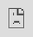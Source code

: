 ```yaml
---
layout: post
date:   2020-04-30
image: "/conflict_urbanism_sp2020/images/ExtractiveUrbanism_Sites.jpg"
title:  "Extractive Urbanism"
author: "Annie Wu, Chris Zheng, Ting Zhang, Zhou Wu"
---
```

This is a document that is written in markdown. What is markdown? It is a 'markup language' that allows you to format plain text in a way that is easily converted to many different formats. For example, this document was written in markdown but will be used as an webpage and converted into HTML.

To present and turn in your final projects for Conflict Urbanism: Puerto Rico Now you will be editing this template. You will include all of the text of your paper here, along with any and all images, maps, videos, or other materials that you produce.

[This webpage](https://guides.github.com/features/mastering-markdown/) provides a comprehensive guide to markdown syntax. But to make things easier for you we are including a cheat sheet of the main things you need to know here.

#### Please use level 4 headings for major section divisions
(make sure to put two spaces after the end of the heading)

Write **words in bold** like this.

Italics are *similar* and are formatted like this.

To make a paragraph break you need to add two spaces at the end of your line before going to the next line.

See this is now a new paragraph.

Lists are easy:
1. they can be ordered
1. like this
1. notice that the numbers are automatically ordered
  1. use two spaces in front to indent

Or they can just be bullet points:
- like this
* or like this
  - use two spaces
  - to have nested lists

Use Author-Date parenthetical citations following Chicago Manual of Style conventions throughout your document, and add a works cited at the bottom of your post. See Author-Date quick guide [here](https://www-chicagomanualofstyle-org.ezproxy.cul.columbia.edu/tools_citationguide/citation-guide-2.html) for citation conventions.

To include hyperlinks format them like this [text of link](http://c4sr.columbia.edu/).

To embed images first ensure that the file is at least 740px wide. Then place the image file in a folder named for your group in the images folder. Then link to that image using the format here, but replace the file path with the name of your group's folder and appropriate image file name:
![description of image](/conflict_urbanism_sp2020/images/ExtractiveUrbanism_Fishing.jpg)
![description of image](/conflict_urbanism_sp2020/images/ExtractiveUrbanism_Moatize_TEST01.png)
![description of image](/conflict_urbanism_sp2020/images/ExtractiveUrbanism_Moatize_TEST02.jpg)
![description of image](/conflict_urbanism_sp2020/images/Moatize_04_Giftest.gif)
<img src="/conflict_urbanism_sp2020/images/ExtractiveUrbanism_Fishing.jpg" alt="Fishing" style="width:100%;">
&nbsp;
&nbsp;
![description of image](/conflict_urbanism_sp2020/images/sample_image.png)

If you want to include html files (i.e. an interactive map) host these via your personal github page, and then you can embed them in your document with a iframe. The format looks like this:

<div class="iframe-column"><iframe src="https://tz2436.github.io/ExtractiveUrbanism/Test.html" style="position:absolute;top:0;left:0;width:100%;height:100%;" frameborder="0"></iframe></div>
<div class="iframe-column"><iframe src="https://zhouwu-211.github.io/webmap_1/" style="position:absolute;top:0;left:0;width:100%;height:100%;" frameborder="0"></iframe></div>
<div class="iframe-column"><iframe src="https://player.vimeo.com/video/290575503?title=0&byline=0&portrait=0" style="position:absolute;top:0;left:0;width:100%;height:100%;" frameborder="0"></iframe></div>

All you need to do to use one is replace the url that is between the two " ". Here is an iframe of mapbox tiles:


<div class="iframe-column"><iframe src="https://api.mapbox.com/styles/v1/mapbox/satellite-v9.html?title=true&access_token=pk.eyJ1IjoibWFwYm94IiwiYSI6ImNpejY4NDg1bDA1cjYzM280NHJ5NzlvNDMifQ.d6e-nNyBDtmQCVwVNivz7A#2/0/0" style="position:absolute;top:0;left:0;width:100%;height:100%;" frameborder="0"></iframe></div>

**Test_imagefullsize**
&nbsp;
<center><img src="/images/extractive_moz/Songo.jpg" alt="Income Map" class="full-img"></center>
&nbsp;

&nbsp;
&nbsp;
